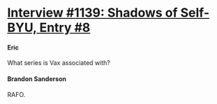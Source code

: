 # [Interview #1139: Shadows of Self-BYU, Entry #8](https://www.theoryland.com/intvmain.php?i=1139#8)

#### Eric

What series is Vax associated with?

#### Brandon Sanderson

RAFO.

